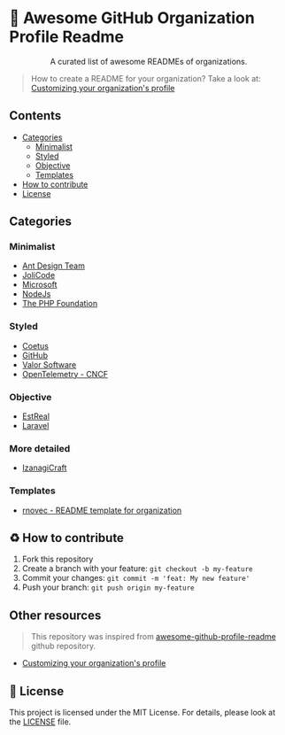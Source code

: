 # 🌟 Awesome GitHub Organization Profile Readme

<p align="center">
  A curated list of awesome READMEs of organizations.
</p>

> How to create a README for your organization? Take a look at: [Customizing your organization's profile](https://docs.github.com/en/organizations/collaborating-with-groups-in-organizations/customizing-your-organizations-profile)

## Contents

- [Categories](#categories)
  - [Minimalist](#minimalist)
  - [Styled](#styled)
  - [Objective](#objective)
  - [Templates](#templates)
- [How to contribute](#-how-to-contribute)
- [License](#-license)

## Categories

### Minimalist

- [Ant Design Team](https://github.com/ant-design/.github/blob/main/profile/README.md)
- [JoliCode](https://github.com/jolicode/.github/blob/main/profile/README.md)
- [Microsoft](https://github.com/microsoft/.github/blob/main/profile/README.md)
- [NodeJs](https://github.com/nodejs/.github/blob/main/profile/README.md)
- [The PHP Foundation](https://github.com/ThePHPF/.github/blob/main/profile/README.md)

### Styled

- [Coetus](https://github.com/coetus-jd/.github/blob/main/profile/README.md)
- [GitHub](https://github.com/github/.github/blob/main/profile/README.md)
- [Valor Software](https://github.com/valor-software/.github/blob/master/profile/README.md)
- [OpenTelemetry - CNCF](https://github.com/open-telemetry/.github/blob/main/profile/README.md)

### Objective

- [EstReal](https://github.com/EstReal/.github/blob/main/profile/README.md)
- [Laravel](https://github.com/laravel/.github/blob/main/profile/README.md)

### More detailed

- [IzanagiCraft](https://github.com/IzanagiCraft/.github/blob/main/profile/README.md)

### Templates

- [rnovec - README template for organization](https://gist.github.com/rnovec/70c6f9555d9a4bea07b87b8c44781121)

## ♻ How to contribute

1.  Fork this repository
2.  Create a branch with your feature: `git checkout -b my-feature`
3.  Commit your changes: `git commit -m 'feat: My new feature'`
4.  Push your branch: `git push origin my-feature`

## Other resources

> This repository was inspired from [awesome-github-profile-readme](https://github.com/abhisheknaiidu/awesome-github-profile-readme) github repository.

- [Customizing your organization's profile](https://docs.github.com/en/organizations/collaborating-with-groups-in-organizations/customizing-your-organizations-profile)

## 📃 License

This project is licensed under the MIT License. For details, please look at the [LICENSE](LICENSE) file.
